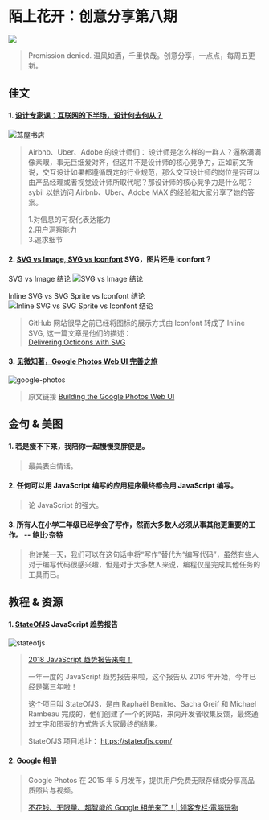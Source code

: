 # 陌上花开：创意分享第八期

![](https://ws4.sinaimg.cn/large/006tNbRwgy1fxotzrcs9uj31400mnaih.jpg)

> Premission denied. 温风如酒，千里快哉。创意分享，一点点，每周五更新。

## 佳文
#### 1. [设计专家课：互联网的下半场，设计何去何从？](https://mp.weixin.qq.com/s/x48bjwQFxLbpz4nsUOt0FA)

![茑屋书店](https://ws2.sinaimg.cn/large/006tNbRwgy1fxqha2fgbnj30og0g9409.jpg)

> Airbnb、Uber、Adobe 的设计师们：
> 设计师是怎么样的一群人？逼格满满像素眼，事无巨细爱对齐，但这并不是设计师的核心竞争力，正如前文所说，交互设计如果都遵循既定的行业规范，那么交互设计师的岗位是否可以由产品经理或者视觉设计师所取代呢？那设计师的核心竞争力是什么呢？sybil 以她访问 Airbnb、Uber、Adobe MAX 的经验和大家分享了她的答案。
> 
> 1.对信息的可视化表达能力  
> 2.用户洞察能力  
> 3.追求细节

#### 2. [SVG vs Image, SVG vs Iconfont](https://aotu.io/notes/2018/11/23/SVG_vs_Image_vs_iconfont/index.html) SVG，图片还是 iconfont？

SVG vs Image 结论
![SVG vs Image 结论](https://img13.360buyimg.com/ling/jfs/t28843/29/529651934/140056/f2109210/5bf6b4e7N99cbb4fd.png)

Inline SVG vs SVG Sprite vs Iconfont 结论
![Inline SVG vs SVG Sprite vs Iconfont 结论](https://img11.360buyimg.com/ling/jfs/t29380/261/537714095/117378/ae0af679/5bf6b4eaN5545937c.png)


> 
> GitHub 网站很早之前已经将图标的展示方式由 Iconfont 转成了 Inline SVG, 这一篇文章是他们的描述：  
> [Delivering Octicons with SVG](https://blog.github.com/2016-02-22-delivering-octicons-with-svg/)

#### 3. [见微知著，Google Photos Web UI 完善之旅](https://zhuanlan.zhihu.com/p/50280008)
![google-photos](https://ws2.sinaimg.cn/large/006tNbRwgy1fxqjbssipuj30xc0dwwir.jpg)

> 原文链接
> [Building the Google Photos Web UI](https://medium.com/google-design/google-photos-45b714dfbed1)


## 金句 & 美图
#### 1. 若是瘦不下来，我陪你一起慢慢变胖便是。
> 最美表白情话。

#### 2. 任何可以用 JavaScript 编写的应用程序最终都会用 JavaScript 编写。

> 论 JavaScript 的强大。
 
#### 3. 所有人在小学二年级已经学会了写作，然而大多数人必须从事其他更重要的工作。 -- 鲍比·奈特
> 也许某一天，我们可以在这句话中将“写作”替代为“编写代码”，虽然有些人对于编写代码很感兴趣，但是对于大多数人来说，编程仅是完成其他任务的工具而已。


## 教程 & 资源
#### 1. [StateOfJS](https://stateofjs.com/) JavaScript 趋势报告

![stateofjs](https://ws2.sinaimg.cn/large/006tNbRwgy1fxotwsd58dj319t0u0wgq.jpg)

> [2018 JavaScript 趋势报告来啦！](https://mp.weixin.qq.com/s/exAKbJ9Nc4HpisOFhcxFGg)
>
> 一年一度的 JavaScript 趋势报告来啦，这个报告从 2016 年开始，今年已经是第三年啦！
>
> 这个项目叫 StateOfJS，是由 Raphaël Benitte、Sacha Greif 和 Michael Rambeau 完成的，他们创建了一个的网站，来向开发者收集反馈，最终通过文字和图表的方式告诉大家最终的结果。
>
> StateOfJS 项目地址： https://stateofjs.com/

#### 2. [Google 相册](https://photos.google.com/?hl=zh-CN)

> Google Photos 在 2015 年 5 月发布，提供用户免费无限存储或分享高品质照片与视频。
> 
> [不花钱、无限量、超智能的 Google 相册来了！| 领客专栏·電腦玩物](https://www.ifanr.com/app/526762)

